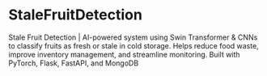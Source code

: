 # StaleFruitDetection
Stale Fruit Detection | AI-powered system using Swin Transformer &amp; CNNs to classify fruits as fresh or stale in cold storage. Helps reduce food waste, improve inventory management, and streamline monitoring. Built with PyTorch, Flask, FastAPI, and MongoDB
